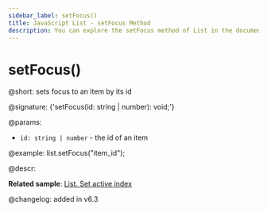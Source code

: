 ```yaml
---
sidebar_label: setFocus()
title: JavaScript List - setFocus Method 
description: You can explore the setFocus method of List in the documentation of the DHTMLX JavaScript UI library. Browse developer guides and API reference, try out code examples and live demos, and download a free 30-day evaluation version of DHTMLX Suite.
---
```


# setFocus()

@short: sets focus to an item by its id

@signature: {'setFocus(id: string | number): void;'}

@params:
- `id: string | number` - the id of an item

@example:
list.setFocus("item_id");

@descr:

**Related sample**: [List. Set active index](https://snippet.dhtmlx.com/ermcjx3d)

@changelog:
added in v6.3

[comment]: # (@related: list/work_with_list.md#setting-focus-on-item)
